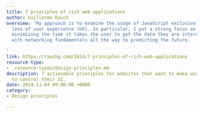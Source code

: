 ```yaml
---
title: 7 principles of rich web applications
author: Guillermo Rauch
overview: 'My approach is to examine the usage of JavaScript exclusively from the
  lens of user experience (UX). In particular, I put a strong focus on the idea of
  minimizing the time it takes the user to get the data they are interested in. Starting
  with networking fundamentals all the way to predicting the future.

'
link: https://rauchg.com/2014/7-principles-of-rich-web-applications
resource-type:
- _resource-types/design-principles.md
description: 7 actionable principles for websites that want to make use of JavaScript
  to control their UI.
date: 2014-11-04 00:00:00 +0000
category:
- Design principles

---
```

